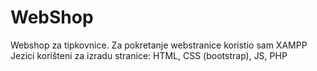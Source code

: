 # WebShop

Webshop za tipkovnice.
Za pokretanje webstranice koristio sam XAMPP
Jezici korišteni za izradu stranice: HTML, CSS (bootstrap), JS, PHP
